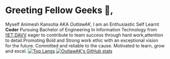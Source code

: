 # Greeting Fellow Geeks 👋,
Myself Animesh Kansotia AKA _OutlawAK_,
                                      I am an Enthusiastic Self Learnt **Coder** Pursuing Bachelor of Engineering In Information Technology from [!IET DAVV](https://www.ietdavv.edu.in/) eager to contribute to team success through hard work,attention to detail.Promoting Bold and Strong work ethic with an exceptional vision for the future. Committed and reliable to the cause. Motivated to learn, grow and excel.
[![Top Langs](https://github-readme-stats.vercel.app/api/top-langs/?username=OutlawAK&hide=powershell,xonsh&layout=compact&theme=vision-friendly-dark)](https://github.com/anuraghazra/github-readme-stats)
[![OutlawAK's GitHub stats](https://github-readme-stats.vercel.app/api?username=OutlawAK&show_icons=true&theme=vision-friendly-dark&count_private=true&hide=contribs)](https://github.com/anuraghazra/github-readme-stats)
